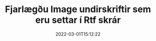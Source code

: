 ---
############################# Static ############################
layout: "auto-gen-signature"
date: 2022-03-01T15:12:22
draft: false
operation: Delete
signaturetype: Image
fileformat: Rtf
productName: .NET
lang: is
productCode: net
otherformats: pdf doc docx docm dot dotm dotx odt ott rtf xls xlsx xlsm xlsb csv ods ots xltx xltm ppt pptx pps ppsx odp otp potx potm pptm ppsm
breadcrumb: Put Image signature on Rtf for C#

############################# Head ############################
head_title: "Eyða Image undirskriftum úr Rtf skrám í gegnum C#"
head_description: "Auðvelt er að eyða tilteknum Image undirskriftum úr undirrituðum Rtf skjölum með stuttum .NET kóða."

############################# Header ############################
title: "Fjarlægðu Image undirskriftir sem eru settar í Rtf skrár"
description: "Eyða ýmsum Image undirskriftum úr Rtf skjölum. Til að fjarlægja Image undirskrift þarf einfaldan C# kóða."
bg_image: "https://cms.admin.containerize.com/templates/aspose/App_Themes/V3/images/bg/header1.png"
bg_overlay: false
button:
    enable: true

############################# SubMenu ############################
submenu:
    enable: true

    left:
        img_alt: "GroupDocs.Signature for .NET"
        image: "https://cms.admin.containerize.com/templates/groupdocs/images/product-logos/90x90-noborder/groupdocs-signature-net.png"
        product: "GroupDocs.Signature"
        platform: ".NET"



############################# About ############################
about:
    enable: true
    title: "Fáðu upplýsingar um eiginleika GroupDocs.Signature for .NET API"
    content: |
        [GroupDocs.Signature for .NET](https://products.groupdocs.com/signature/net/) API veitir margar leiðir til að vinna úr skjölum þínum með rafrænum undirskriftum. Stafrænar undirskriftir eins og textar, myndir, stafræn skilríki, strikamerki, QR-kóðar, stimplar eða lýsigögn eru tiltækar. Viðskiptavinir hafa möguleika á að bæta við, eyða, uppfæra, sannreyna eða leita í stafrænum undirskriftum á PDF skjölum, MS Word skjölum, MS Excel vinnubókum, MS PowerPoint kynningum, Adobe Photoshop skrám og ýmsum myndsniðum. Mikill fjöldi gagnlegra eiginleika og stillinga er til staðar.
    

############################# Steps ############################
steps:
    enable: true
    title_left: "Hvernig á að fjarlægja Image undirskriftir úr Rtf skjalinu þínu"
    content_left: |
        [GroupDocs.Signature for .NET](https://products.groupdocs.com/signature/net/) býður upp á gagnlegan eiginleika til að hreinsa Rtf skjöl af Image undirskriftum með nokkrum línum af kóða.
        
        * Í fyrsta lagi, staðfestu Signature hlut sem fer í gegnum slóðina í skjalið þitt sem byggingarbreytu.
        * Búðu síðan til viðeigandi undirskriftarhlut og settu upp einstakt auðkenni hans.
        * Eftir það skaltu kalla á Delete method sem sendir undirskriftarhlut sem verður að eyða.
        * Að lokum, niðurstöður vinnsluaðgerða.

    title_right: "kerfis kröfur"
    content_right: |
        GroupDocs.Signature for .NET eru studd á öllum helstu kerfum og stýrikerfum. Áður en þú keyrir kóðann hér að neðan skaltu ganga úr skugga um að þú hafir eftirfarandi forsendur uppsettar á kerfinu þínu.

        * Stýrikerfi: Microsoft Windows, Linux, MacOS
        * Þróunarumhverfi: Microsoft Visual Studio, Xamarin, MonoDevelop
        * Frameworks: .NET Framework, .NET Standard, .NET Core, Mono
        * Sæktu nýjustu útgáfuna af GroupDocs.Signature for .NET frá [Nuget](https://www.nuget.org/packages/groupdocs.signature)
         
    code: |
        ```csharp    
                
        // Set up input Rtf file
        string filePath = "input.rtf";

        // Instantiate Signature for input file
        using (GroupDocs.Signature.Signature signature = new GroupDocs.Signature.Signature(filePath))
        {
                // Id of signature which is supposed to be deleted
                // such Id may be obtained as result of search operation
                string id = "e3ad0ec7-9abf-426d-b9aa-b3328f3f1470";

                // provide signature features to delete
                // set up particular signature id
                ImageSignature signatureToDelete = new ImageSignature(id);

                // delete signature
                bool deleteResult = signature.Delete(signatureToDelete);

                // process deletion result
                if (deleteResult)
                {
                    Console.WriteLine("Signature was deleted successfully!");
                }
        }
        ```

############################# Demos ############################
demos:
    enable: true
    title: "Undirskrift með Image undirskriftum Live Demo"
    content: |
       Bættu ýmsum rafrænum undirskriftum við Rtf skrá núna með því að fara á [GroupDocs.Signature App](https://products.groupdocs.app/signature/family) vefsíðuna.          

############################# More Formats ############################
more_formats:
    enable: true
    title: "Eyddu Image undirskriftunum þínum með C#"
    content: |
        "Eyðing rafrænna undirskrifta sem bætt var við ýmis skjalasnið. Fjarlægðu undirskriftir fljótt án aukakóða."
    format: 
       
       
back_to_top:
    enable: true
---